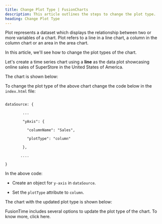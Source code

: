 ```yaml
---
title: Change Plot Type | FusionCharts
description: This article outlines the steps to change the plot type.
heading: Change Plot Type
---
```


Plot represents a dataset which displays the relationship between two or more variables of a chart. Plot refers to a line in a line chart, a column in the column chart or an area in the area chart. 

In this article, we'll see how to change the plot types of the chart.

Let's create a time series chart using a **line** as the data plot showcasing online sales of SuperStore in the United States of America.

The chart is shown below:

<Live Chart>

To change the plot type of the above chart change the code below in the `index.html` file:

```

dataSource: {

        ...

        "yAxis": {

          "columnName": "Sales",

          "plotType": "column"

        },

       ....

}

```

In the above code:

* Create an object for `y-axis` in `dataSource`.

* Set the `plotType` attribute to `column`.

The chart with the updated plot type is shown below:

<live chart> 

FusionTime includes several options to update the plot type of the chart. To know more, click here.

